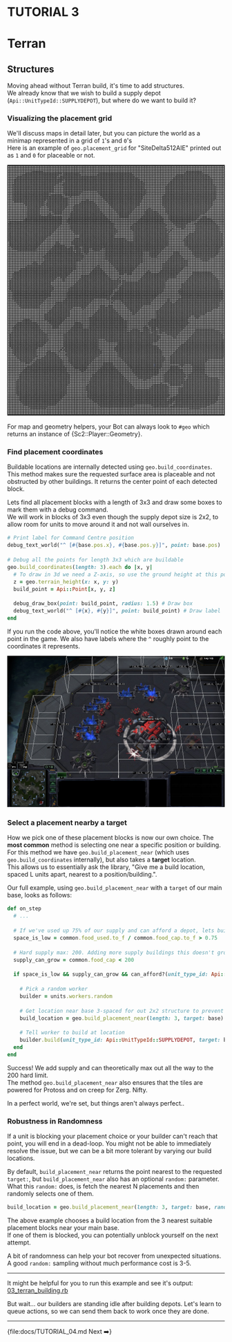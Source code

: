 # TUTORIAL 3

# Terran
## Structures

Moving ahead without Terran build, it's time to add structures.  
We already know that we wish to build a supply depot (`Api::UnitTypeId::SUPPLYDEPOT`), but where do we want to build it?  

### Visualizing the placement grid
We'll discuss maps in detail later, but you can picture the world as a minimap represented in a grid of `1`'s and `0`'s    
Here is an example of `geo.placement_grid` for "SiteDelta512AIE" printed out as `1` and `0` for placeable or not.

![placement_map](images/03_placement_map.jpg)

For map and geometry helpers, your Bot can always look to `#geo` which returns an instance of {Sc2::Player::Geometry}. 

### Find placement coordinates

Buildable locations are internally detected using `geo.build_coordinates`.
This method makes sure the requested surface area is placeable and not obstructed by other buildings.
It returns the center point of each detected block.

Lets find all placement blocks with a length of 3x3 and draw some boxes to mark them with a debug command.    
We will work in blocks of 3x3 even though the supply depot size is 2x2, to allow room for units to move around it and not wall ourselves in.

```ruby
# Print label for Command Centre position
debug_text_world("^ [#{base.pos.x}, #{base.pos.y}]", point: base.pos)

# Debug all the points for length 3x3 which are buildable 
geo.build_coordinates(length: 3).each do |x, y|
  # To draw in 3d we need a Z-axis, so use the ground height at this point
  z = geo.terrain_height(x: x, y: y)
  build_point = Api::Point[x, y, z]
  
  debug_draw_box(point: build_point, radius: 1.5) # Draw box
  debug_text_world("^ [#{x}, #{y}]", point: build_point) # Draw label
end

```
If you run the code above, you'll notice the white boxes drawn around each point in the game. We also have labels where the `^` roughly point to the coordinates it represents.

![placement_drawn](images/03_placement_drawn.jpg)

### Select a placement nearby a target

How we pick one of these placement blocks is now our own choice. 
The **most common** method is selecting one near a specific position or building.  
For thís method we have `geo.build_placement_near` (which uses `geo.build_coordinates` internally), but also takes a **target** location.  
This allows us to essentially ask the library, "Give me a build location, spaced L units apart, nearest to a position/building.".

Our full example, using `geo.build_placement_near` with a `target` of our main base, looks as follows:
```ruby
def on_step
  # ...

  # If we've used up 75% of our supply and can afford a depot, lets build one
  space_is_low = common.food_used.to_f / common.food_cap.to_f > 0.75
  
  # Hard supply max: 200. Adding more supply buildings this doesn't grow the cap.
  supply_can_grow = common.food_cap < 200
  
  if space_is_low && supply_can_grow && can_afford?(unit_type_id: Api::UnitTypeId::SUPPLYDEPOT)

    # Pick a random worker
    builder = units.workers.random
    
    # Get location near base 3-spaced for out 2x2 structure to prevent blocking ourselves in.
    build_location = geo.build_placement_near(length: 3, target: base)
    
    # Tell worker to build at location
    builder.build(unit_type_id: Api::UnitTypeId::SUPPLYDEPOT, target: build_location)
  end
end
```

Success! We add supply and can theoretically max out all the way to the 200 hard limit.  
The method `geo.build_placement_near` also ensures that the tiles are powered for Protoss and on creep for Zerg. Nifty.  

In a perfect world, we're set, but things aren't always perfect..

### Robustness in Randomness

If a unit is blocking your placement choice or your builder can't reach that point, you will end in a dead-loop.
You might not be able to immediately resolve the issue, but we can be a bit more tolerant by varying our build locations.

By default, `build_placement_near` returns the point nearest to the requested `target:`, but `build_placement_near` also has an optional `random:` parameter.  
What this `random:` does, is fetch the nearest N placements and then randomly selects one of them.
```ruby 
build_location = geo.build_placement_near(length: 3, target: base, random: 3)
``` 
The above example chooses a build location from the 3 nearest suitable placement blocks near your main base.   
If one of them is blocked, you can potentially unblock yourself on the next attempt.   

A bit of randomness can help your bot recover from unexpected situations. A good `random:` sampling without much performance cost is 3-5.  

---

<div class="docstring"><div class="note">
It might be helpful for you to run this example and see it's output: <a href="https://github.com/dysonreturns/sc2ai/blob/main/docs/examples/03_terran_building.rb">03_terran_building.rb</a>  
</div></div>

But wait... our builders are standing idle after building depots. Let's learn to queue actions, so we can send them back to work once they are done.

---


{file:docs/TUTORIAL_04.md Next ➡️}


